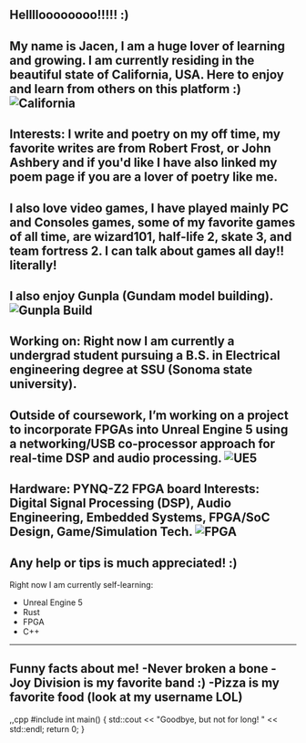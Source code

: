 ## Helllloooooooo!!!!! :)
My name is Jacen, I am a huge lover of learning and growing. I am currently residing in the beautiful state of California, USA. Here to enjoy and learn from others on this platform :) 
![California](https://github.com/user-attachments/assets/3bf3d2ca-96f4-4fe9-83b6-943cc9163878)
-------------------------------
Interests: 
I write and poetry on my off time, my favorite writes are from Robert Frost, or John Ashbery and if you'd like I have also linked my poem page if you are a lover of poetry like me.
-----------------------------------------------------
I also love video games, I have played mainly PC and Consoles games, some of my favorite games of all time, are wizard101, half-life 2, skate 3, and team fortress 2. I can talk about games all day!! literally!
------------------------
I also enjoy Gunpla (Gundam model building).
![Gunpla Build](https://github.com/user-attachments/assets/95c68e5c-2096-4af8-9a15-661461486dd3)
------------------------------------------------
Working on:
Right now I am currently a undergrad student pursuing a B.S. in Electrical engineering degree at SSU (Sonoma state university).
-----------------------------------------------------------------
Outside of coursework, I’m working on a project to incorporate FPGAs into Unreal Engine 5 using a networking/USB co-processor approach for real-time DSP and audio processing.
![UE5](https://github.com/user-attachments/assets/252a2cb5-a72f-4aef-9480-a72800d097d7)
--------------------------------------------------
Hardware: PYNQ-Z2 FPGA board
Interests: Digital Signal Processing (DSP), Audio Engineering, Embedded Systems, FPGA/SoC Design, Game/Simulation Tech.
![FPGA](https://github.com/user-attachments/assets/daf970b6-4eb2-4d28-a3ac-adb1bd825ff8)
---------------------------------------------------------
Any help or tips is much appreciated! :)
---------------------------------------------------
Right now I am currently self-learning:
- Unreal Engine 5
- Rust
- FPGA
- C++
-------------------------
Funny facts about me!
-Never broken a bone
-Joy Division is my favorite band :)
-Pizza is my favorite food (look at my username LOL)
------------------------------------------
,,cpp
#include <iostream>
int main() {
    std::cout << "Goodbye, but not for long! " << std::endl;
    return 0;
}


